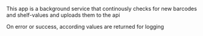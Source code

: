This app is a background service that continously checks
for new barcodes and shelf-values and uploads them to the api

On error or success, according values are returned for logging
